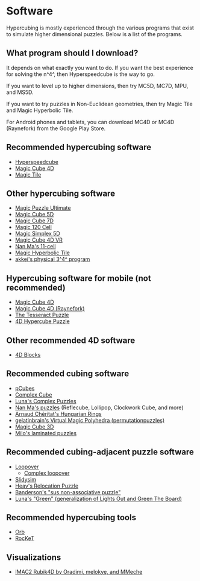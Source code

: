 # Software

Hypercubing is mostly experienced through the various programs that exist to simulate higher dimensional puzzles. Below is a list of the programs.

## What program should I download?

It depends on what exactly you want to do. If you want the best experience for solving the n^4^, then Hyperspeedcube is the way to go.

If you want to level up to higher dimensions, then try MC5D, MC7D, MPU, and MS5D.

If you want to try puzzles in Non-Euclidean geometries, then try Magic Tile and Magic Hyperbolic Tile.

For Android phones and tablets, you can download MC4D or MC4D (Raynefork) from the Google Play Store.

## Recommended hypercubing software

- [Hyperspeedcube](/software/hyperspeedcube)
- [Magic Cube 4D](/software/magiccube4d)
- [Magic Tile](http://roice3.org/magictile/)

## Other hypercubing software

- [Magic Puzzle Ultimate](/software/magicpuzzleultimate)
- [Magic Cube 5D](https://www.gravitation3d.com/magiccube5d/)
- [Magic Cube 7D](https://superliminal.com/andrey/mc7d/)
- [Magic 120 Cell](http://www.gravitation3d.com/magic120cell/index.html)
- [Magic Simplex 5D](https://superliminal.com/andrey/ms5d/)
- [Magic Cube 4D VR](https://store.steampowered.com/app/2413000/Magic_Cube_4D_VR/)
- [Nan Ma's 11-cell](https://superliminal.com/cube/ElevenCell.jar)
- [Magic Hyperbolic Tile](https://superliminal.com/andrey/mht633/)
- [akkei's physical 3^4^ program](https://discord.com/channels/852389089268858922/903095477568938035/1048694090839101581)

## Hypercubing software for mobile (not recommended)

- [Magic Cube 4D](https://play.google.com/store/apps/details?id=com.superliminal.magiccube4d)
- [Magic Cube 4D (Raynefork)](https://play.google.com/store/apps/details?id=me.rayzz.magiccube4d)
- [The Tesseract Puzzle](https://play.google.com/store/apps/details?id=com.MadMagics.OpenGL_Shaders)
- [4D Hypercube Puzzle](https://play.google.com/store/apps/details?id=com.tesseract_game&hl=en_US&gl=US)

## Other recommended 4D software

- [4D Blocks](https://www.urticator.net/blocks/)

## Recommended cubing software

- [pCubes](https://twistypuzzles.com/forum/viewtopic.php?t=27054)
- [Complex Cube](https://twistypuzzles.com/forum/viewtopic.php?f=1&t=22353)
- [Luna's Complex Puzzles](https://sonicpineapple.github.io/Complex-Puzzles/Complex.html)
- [Nan Ma's puzzles](https://www.nan.ma/) (Reflecube, Lollipop, Clockwork Cube, and more)
- [Arnaud Chéritat's Hungarian Rings](https://www.math.univ-toulouse.fr/~cheritat/AppletsDivers/AnneauxHongrois/)
- [gelatinbrain's Virtual Magic Polyhedra (permutationpuzzles)](https://github.com/Hypercubers/gelatinbrain/)
- [Magic Cube 3D](https://github.com/rzhao271/MC3D/releases/latest/)
- [Milo's laminated puzzles](https://github.com/milojacquet/laminated)

## Recommended cubing-adjacent puzzle software

- [Loopover](https://loopover.xyz/)
  - [Complex loopover](https://milojacquet.com/loopover/complex)
- [Slidysim](https://www.slidysim.com/)
- [Heav's Relocation Puzzle](https://github.com/heav-4/relocation)
- [Banderson's "sus non-associative puzzle"](https://github.com/lopidoff/sus-non-ass-puzzle-family)
- [Luna's "Green" (generalization of Lights Out and Green The Board)](https://github.com/Sonicpineapple/Green)

## Recommended hypercubing tools

- [Orb](https://milojacquet.com/twisty/orb)
- [RocKeT](https://github.com/HactarCE/rocket)

## Visualizations

- [IMAC2 Rubik4D by Oradimi, melokye, and MMeche](https://github.com/melokye/IMAC2_Rubik4D)
